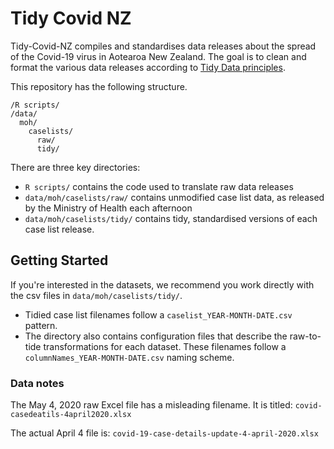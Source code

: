 # Tidy Covid NZ

Tidy-Covid-NZ compiles and standardises data releases about the spread of the Covid-19 virus in Aotearoa New Zealand. The goal is to clean and format the various data releases according to [Tidy Data principles](https://cran.r-project.org/web/packages/tidyr/vignettes/tidy-data.html). 

This repository has the following structure.

```
/R scripts/
/data/
  moh/
    caselists/
      raw/
      tidy/
```

There are three key directories:

- `R scripts/` contains the code used to translate raw data releases
- `data/moh/caselists/raw/` contains unmodified case list data, as released by the Ministry of Health each afternoon
- `data/moh/caselists/tidy/` contains tidy, standardised versions of each case list release.


## Getting Started

If you're interested in the datasets, we recommend you work directly with the csv files in `data/moh/caselists/tidy/`. 

- Tidied case list filenames follow a `caselist_YEAR-MONTH-DATE.csv` pattern.
- The directory also contains configuration files that describe the raw-to-tide transformations for each dataset. These filenames follow a `columnNames_YEAR-MONTH-DATE.csv` naming scheme.

### Data notes

The May 4, 2020 raw Excel file has a misleading filename. It is titled: `covid-casedeatils-4april2020.xlsx`

The actual April 4 file is: `covid-19-case-details-update-4-april-2020.xlsx`
